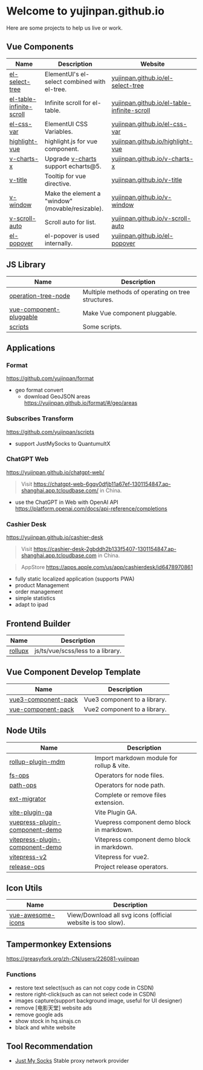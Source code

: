 # Welcome to yujinpan.github.io

Here are some projects to help us live or work.

## Vue Components

| Name                                                                             | Description                                                                | Website                                                                                            |
| -------------------------------------------------------------------------------- | -------------------------------------------------------------------------- | -------------------------------------------------------------------------------------------------- |
| [el-select-tree](https://github.com/yujinpan/el-select-tree)                     | ElementUI's el-select combined with el-tree.                               | [yujinpan.github.io/el-select-tree](https://yujinpan.github.io/el-select-tree)                     |
| [el-table-infinite-scroll](https://github.com/yujinpan/el-table-infinite-scroll) | Infinite scroll for el-table.                                              | [yujinpan.github.io/el-table-infinite-scroll](https://yujinpan.github.io/el-table-infinite-scroll) |
| [el-css-var](https://github.com/yujinpan/el-css-var)                             | ElementUI CSS Variables.                                                   | [yujinpan.github.io/el-css-var](https://yujinpan.github.io/el-css-var)                             |
| [highlight-vue](https://github.com/yujinpan/highlight-vue)                       | highlight.js for vue component.                                            | [yujinpan.github.io/highlight-vue](https://yujinpan.github.io/highlight-vue)                       |
| [v-charts-x](https://github.com/yujinpan/v-charts-x)                             | Upgrade [v-charts](https://github.com/ElemeFE/v-charts) support echarts@5. | [yujinpan.github.io/v-charts-x](https://yujinpan.github.io/v-charts-x)                             |
| [v-title](https://github.com/yujinpan/v-title)                                   | Tooltip for vue directive.                                                 | [yujinpan.github.io/v-title](https://yujinpan.github.io/v-title)                                   |
| [v-window](https://github.com/yujinpan/v-window)                                 | Make the element a "window"(movable/resizable).                            | [yujinpan.github.io/v-window](https://yujinpan.github.io/v-window)                                 |
| [v-scroll-auto](https://github.com/yujinpan/v-scroll-auto)                       | Scroll auto for list.                                                      | [yujinpan.github.io/v-scroll-auto](https://yujinpan.github.io/v-scroll-auto)                       |
| [el-popover](https://github.com/yujinpan/el-popover)                             | el-popover is used internally.                                             | [yujinpan.github.io/el-popover](https://yujinpan.github.io/el-popover)                             |

## JS Library

| Name                                                                           | Description                                       |
| ------------------------------------------------------------------------------ | ------------------------------------------------- |
| [operation-tree-node](https://github.com/yujinpan/operation-tree-node)         | Multiple methods of operating on tree structures. |
| [vue-component-pluggable](https://github.com/yujinpan/vue-component-pluggable) | Make Vue component pluggable.                     |
| [scripts](https://github.com/yujinpan/scripts)                                 | Some scripts.                                     |

## Applications

### Format

https://github.com/yujinpan/format

- geo format convert
  - download GeoJSON areas https://yujinpan.github.io/format/#/geo/areas

### Subscribes Transform

https://github.com/yujinpan/scripts

- support JustMySocks to QuantumultX

### ChatGPT Web

https://yujinpan.github.io/chatgpt-web/

> Visit https://chatgpt-web-6gqv0dfjb11a67ef-1301154847.ap-shanghai.app.tcloudbase.com/ in China.

- use the ChatGPT in Web with OpenAI API https://platform.openai.com/docs/api-reference/completions

### Cashier Desk

https://yujinpan.github.io/cashier-desk

> Visit https://cashier-desk-2gbddh2b133f5407-1301154847.ap-shanghai.app.tcloudbase.com in China.

> AppStore https://apps.apple.com/us/app/cashierdesk/id6478970861

- fully static localized application (supports PWA)
- product Management
- order management
- simple statistics
- adapt to ipad

## Frontend Builder

| Name                                           | Description                       |
| ---------------------------------------------- | --------------------------------- |
| [rollupx](https://github.com/yujinpan/rollupx) | js/ts/vue/scss/less to a library. |

## Vue Component Develop Template

| Name                                                                   | Description                  |
| ---------------------------------------------------------------------- | ---------------------------- |
| [vue3-component-pack](https://github.com/yujinpan/vue3-component-pack) | Vue3 component to a library. |
| [vue-component-pack](https://github.com/yujinpan/vue-component-pack)   | Vue2 component to a library. |

## Node Utils

| Name                                                                                           | Description                                 |
| ---------------------------------------------------------------------------------------------- | ------------------------------------------- |
| [rollup-plugin-mdm](https://github.com/yujinpan/rollup-plugin-mdm)                             | Import markdown module for rollup & vite.   |
| [fs-ops](https://github.com/yujinpan/fs-ops)                                                   | Operators for node files.                   |
| [path-ops](https://github.com/yujinpan/path-ops)                                               | Operators for node path.                    |
| [ext-migrator](https://github.com/yujinpan/ext-migrator)                                       | Complete or remove files extension.         |
| [vite-plugin-ga](https://github.com/yujinpan/vite-plugin-ga)                                   | Vite Plugin GA.                             |
| [vuepress-plugin-component-demo](https://github.com/yujinpan/vuepress-plugin-component-demo)   | Vuepress component demo block in markdown.  |
| [vitepress-plugin-component-demo](https://github.com/yujinpan/vitepress-plugin-component-demo) | Vitepress component demo block in markdown. |
| [vitepress-v2](https://github.com/yujinpan/vitepress-v2)                                       | Vitepress for vue2.                         |
| [release-ops](https://github.com/yujinpan/release-ops)                                         | Project release operators.                  |

## Icon Utils

| Name                                                               | Description                                                 |
| ------------------------------------------------------------------ | ----------------------------------------------------------- |
| [vue-awesome-icons](https://github.com/yujinpan/vue-awesome-icons) | View/Download all svg icons (official website is too slow). |

## Tampermonkey Extensions

https://greasyfork.org/zh-CN/users/226081-yujinpan

### Functions

- restore text select(such as can not copy code in CSDN)
- restore right-click(such as can not select code in CSDN)
- images capture(support background image, useful for UI designer)
- remove [电影天堂] website ads
- remove google ads
- show stock in hq.sinajs.cn
- black and white website

## Tool Recommendation

- [Just My Socks](https://justmysocks.net/members/aff.php?aff=31663) Stable proxy network provider
